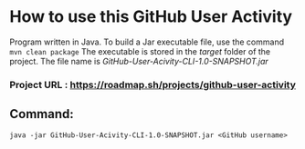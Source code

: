 # How to use this GitHub User Activity

Program written in Java. To build a Jar executable file, use the command ```mvn clean package``` The executable is stored in the _target_ folder of the project.
The file name is _GitHub-User-Acivity-CLI-1.0-SNAPSHOT.jar_

### Project URL : https://roadmap.sh/projects/github-user-activity

## Command: 
```java -jar GitHub-User-Acivity-CLI-1.0-SNAPSHOT.jar <GitHub username>```
